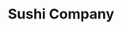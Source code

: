 ---
layout: place
title: Sushi Company
permalink: /hawaii/honolulu/sushi-company.html
stateAbbr: HI
stateName: Hawaii
cityName: Honolulu
seo:
  type: restaurant
  links: null
place_id: ChIJ0wN2j_JtAHwRqKFX2ReoUOg
photos:
  - name: >-
      places/ChIJ0wN2j_JtAHwRqKFX2ReoUOg/photos/AeeoHcJMXTe3RwhudR3tgyKoWxNA1X5jR1Sqq8zCJSGaOf4Skck4amaWBo6_rKLycNyd0REGv63z-xfc_MDo075TzlGJx-CSQEqb_fOoncRMULjQZkdb8Pp3I6Ms76hwZ5A-xMGvYWwx3zxFGiG2FhOUccas2-804RzEcqwEW28FOdKV0WFxpMphoznS3rivd_w9Yq_WXw7XSEGzkGkRoYFoHhqbHjKj5hefbZpnJKQTnfqOROPGPDIfHtAIxsbbuelQW4cD0BQNjGOxn8WeTilVL900iLcUQWrSjH5euOZoFo865x_JlJn-pO8OGG5Mk6PW9nFiQp1a4Tnvxd97irimRy6DkdIjNzi_vWjxbXni-Z4BxjcvNdeZKx6GSVOga7gMJsst3Re_R2SOrWyfPF0UI1Fgn-7breYU2gY_JieCGuf-UpQ
    widthPx: 4032
    heightPx: 2268
    authorAttributions:
      - displayName: Gary Chock
        uri: https://maps.google.com/maps/contrib/107165140334071913797
        photoUri: >-
          https://lh3.googleusercontent.com/a-/ALV-UjUKfGpwARWdNahEMWwfNiujSydfZ3-MLVv9UMXBhKkBse70f2A=s100-p-k-no-mo
    flagContentUri: >-
      https://www.google.com/local/imagery/report/?cb_client=maps_api_places.places_api&image_key=!1e10!2sCIHM0ogKEICAgIDEx8PGvgE&hl=en-US
    googleMapsUri: >-
      https://www.google.com/maps/place//data=!3m4!1e2!3m2!1sCIHM0ogKEICAgIDEx8PGvgE!2e10!4m2!3m1!1s0x7c006df28f7603d3:0xe850a817d957a1a8
  - name: >-
      places/ChIJ0wN2j_JtAHwRqKFX2ReoUOg/photos/AeeoHcJZ_6xCO1PO4m9HIHfX51IkbgjqHbEnA7IVNO-ERXvZ-1qUcYXCkwj7Zr5YgcSxShEhQAqaJzU1dAL8INVLXze-SwVnjIglQDtF8py8IizsYvYA41n-7exuVnSuf-bYo41uPsM2_vjG2aeLr6dfGH08OlkDoPTCCVMG2lrMSnm9Q14qlVTfqVL-lz5R-Ca82tPyX7w4JJp4JrL14J16bqSbIUjVT6-9b5Rl_SZfF9M1HzMM-8zDLMmLLA2lqc8Ba9u3S82p5Zdk8nN9CEcwyVCgSoqWFEuFTU6KFqog9ceC-eLUaFFdIuJor5HOOcXXHP7EPQX4k1dSQq2QGWvwmJCeJp4vF5pIv38LQkjIr4il6spG0JSi2XzUaFfGpQ--S03Q6XP6_n4DAP2s-FnIkekCyJzpQEqcRwRL2e_6_mbO6BLZ
    widthPx: 3600
    heightPx: 4800
    authorAttributions:
      - displayName: Kimo Rebollo
        uri: https://maps.google.com/maps/contrib/100079142910931289260
        photoUri: >-
          https://lh3.googleusercontent.com/a-/ALV-UjVw5AVgNSp8TJz0NwoJl8IUu5H21B62z8ptGSo_3Rwe96XYtrgJog=s100-p-k-no-mo
    flagContentUri: >-
      https://www.google.com/local/imagery/report/?cb_client=maps_api_places.places_api&image_key=!1e10!2sCIHM0ogKEICAgID3uMPJwQE&hl=en-US
    googleMapsUri: >-
      https://www.google.com/maps/place//data=!3m4!1e2!3m2!1sCIHM0ogKEICAgID3uMPJwQE!2e10!4m2!3m1!1s0x7c006df28f7603d3:0xe850a817d957a1a8
  - name: >-
      places/ChIJ0wN2j_JtAHwRqKFX2ReoUOg/photos/AeeoHcJeLpsEC9rs9HRFIdEcFQlqWciS-3SU5XfmGZTQ0wmM8X52Bc1HBwuNlVuh9-wf_veLl8ir41T9zbDNexxp4iefBnLxVlCgEhswwsrWLzIy0eEfcNmceaQG5dFRIZeAG11dzblPJv5o1Ic24W0_lSOwTjKB6sEcemUlw5F-86orLdLnc-g0P9Pl1-kLy4fZu7sj4UcuIRJf4Oib1jPo7qnck1LlQHUDR7FC_Kbk44YHmg8YVF45nKWwOe0DwIA_rm4nXrO9ynXMgale61NuhGtAoG_EnYMbTeJwwsQkSveg3MTl5LZHFqBkRoVTZWtDm8WmomGsCNp_3ikA5jvdmrwAgrXCt65i_yB_dThdbRDtSS7DEI15DCfJsTHWH08TI2qayvSdE_4iR4PkZ5y7nnfcnjSE8Rb7ao8KEg9JMCz1zgw
    widthPx: 3000
    heightPx: 3600
    authorAttributions:
      - displayName: Ward Kawano
        uri: https://maps.google.com/maps/contrib/106324825667538707031
        photoUri: >-
          https://lh3.googleusercontent.com/a-/ALV-UjVDgXpIQPn5H6BzrQdiQHktHkW5QtZrh55xQuMXWv3b1Guu1nuS=s100-p-k-no-mo
    flagContentUri: >-
      https://www.google.com/local/imagery/report/?cb_client=maps_api_places.places_api&image_key=!1e10!2sCIHM0ogKEICAgID3gbyp3AE&hl=en-US
    googleMapsUri: >-
      https://www.google.com/maps/place//data=!3m4!1e2!3m2!1sCIHM0ogKEICAgID3gbyp3AE!2e10!4m2!3m1!1s0x7c006df28f7603d3:0xe850a817d957a1a8
  - name: >-
      places/ChIJ0wN2j_JtAHwRqKFX2ReoUOg/photos/AeeoHcJFJi_jFLmR8B_6gjrFUjQLMGBMHtFVkpE-XAoZosysa7tr_nzCRaFDqFXtzGaBe0y8bjC_XoLvL5GzhUu6QqkkmVdWKONAkxbJM3v5IN_muDtT3-7nDZT2WxMH8iV0kYlnoOGISQd980ZpFlvYLsisgAMmod3NwvnRtZUVj82Ax8RsOA_WFsZ7ldSP2TB03SFYnoq90F-21yijh_jfgCiS5y9MSxlu_gS4Q4CMAljPDpVnjce0GC3huHzLKlM6TvWkcoUzKNNABEYwCU50VqnOJQIHQW6xuvccVhNUt-b9hw12Im5Lysf54_Jpm5daFtlrjov_awqa_mzwhGMZwMATENDwnfdGVX2IYW2y5_y_WdrUe8wJkDVWLQXlMs0vH7yWODg6vpqMyR3srtkFFnYKuwvLSGyG8dUGE2-TfwTFUv6l
    widthPx: 4032
    heightPx: 3024
    authorAttributions:
      - displayName: Annie Vardo
        uri: https://maps.google.com/maps/contrib/107962654785126844278
        photoUri: >-
          https://lh3.googleusercontent.com/a-/ALV-UjWWt19hqAtXeLQvS0lyJzry9QVXRWkb4Sun-liJhYTl-h2yY2U3=s100-p-k-no-mo
    flagContentUri: >-
      https://www.google.com/local/imagery/report/?cb_client=maps_api_places.places_api&image_key=!1e10!2sCIHM0ogKEICAgICi3tbK4wE&hl=en-US
    googleMapsUri: >-
      https://www.google.com/maps/place//data=!3m4!1e2!3m2!1sCIHM0ogKEICAgICi3tbK4wE!2e10!4m2!3m1!1s0x7c006df28f7603d3:0xe850a817d957a1a8
  - name: >-
      places/ChIJ0wN2j_JtAHwRqKFX2ReoUOg/photos/AeeoHcJBfja9iQg8L4CU9MY52ArVqYhbL94I4UdCYSeFAzM_GaFXM6xPlNbgkauBqmmaBsrdpdFFNlpNnHCxhy1QWXyunXPXrE2b_P6elSUw9MwdzQcEop1EhUhnM8u2jyKQX3rqOUGr9iz3O1Mi2WPgbqvNwTknKfrjseEYpu2C4nIFCipWt2-g60Sd6RoNnSSAcytDNTHFDbQ_Z084St8_JUHroDdeiu_cS9tDzTpO5upUTc4B7iGslUFL_08GIsMh-j9pHctZIcKCwC9488P4DyxMhIPwAmGOyoownFSzFOEsB_R7l3lPwKEcT5joiPQKwMP097Yt9ntCoC-fVSGjVVCZKKjSoVwnRHab1j0p_HKJvxjvwJ5hTxfX3Vx6wEFUcMo1qEcMxHjOqiNtYhjkIdAR9kqwTpqM1Q7qLnwUGjcqal4J
    widthPx: 4000
    heightPx: 3000
    authorAttributions:
      - displayName: Gary Dzurny
        uri: https://maps.google.com/maps/contrib/113859244762360538593
        photoUri: >-
          https://lh3.googleusercontent.com/a-/ALV-UjWBttpeTlUoILq1Iqe4smrOZHKeqBQ4T7KeEOlo2Q7EHGWIfOFKjg=s100-p-k-no-mo
    flagContentUri: >-
      https://www.google.com/local/imagery/report/?cb_client=maps_api_places.places_api&image_key=!1e10!2sCIHM0ogKEICAgID61pXWiAE&hl=en-US
    googleMapsUri: >-
      https://www.google.com/maps/place//data=!3m4!1e2!3m2!1sCIHM0ogKEICAgID61pXWiAE!2e10!4m2!3m1!1s0x7c006df28f7603d3:0xe850a817d957a1a8
  - name: >-
      places/ChIJ0wN2j_JtAHwRqKFX2ReoUOg/photos/AeeoHcJrCLb7fe6V1H1eYtKauBfi9Wz6i25V0RIWTW1efCvPztZn7dMpSL2cY5cE-12fx-x3s7obwNl2hFlF3Lwr0He3aA4f1Uifg47Q4CCpX1-upbPxE8WgU-g7t9Pi5u-rpGFxgvoDaoDlnYu6DXMSAAyjg3iwx26Cd9ZGjemB9wghDgPLUqkmciofV8fjUB7h3i4GOHFNlfvrLLrXWDqF9L6DGSXc3jXTzR-Wbl0bfyykSuYrVTCNl1-iyu458buwWjX95dTAg39kXmdLJB0mShFGxwKrBSYJzPijOEcb7yICvcTMo58ZB4jVitN0Qsmk2Xl73HzTlLpZwJDrW_Exjs6xlTQCmXJdemLrqm5XpErV5x6qvQa1NwgHRxfPtx4OgaLdVIXr8pfdWRHl2rpnDC8sJ0Aj_ds-SvWM-o1zXtK7x517
    widthPx: 3600
    heightPx: 4800
    authorAttributions:
      - displayName: Kimo Rebollo
        uri: https://maps.google.com/maps/contrib/100079142910931289260
        photoUri: >-
          https://lh3.googleusercontent.com/a-/ALV-UjVw5AVgNSp8TJz0NwoJl8IUu5H21B62z8ptGSo_3Rwe96XYtrgJog=s100-p-k-no-mo
    flagContentUri: >-
      https://www.google.com/local/imagery/report/?cb_client=maps_api_places.places_api&image_key=!1e10!2sCIHM0ogKEICAgID3uMPJgQE&hl=en-US
    googleMapsUri: >-
      https://www.google.com/maps/place//data=!3m4!1e2!3m2!1sCIHM0ogKEICAgID3uMPJgQE!2e10!4m2!3m1!1s0x7c006df28f7603d3:0xe850a817d957a1a8
  - name: >-
      places/ChIJ0wN2j_JtAHwRqKFX2ReoUOg/photos/AeeoHcIVB0GWOdPWU5CUCJUXG_FlzeMN3dnlvC5u8drlihSmHvKHcbi1eGi-Eqr6BuYcwmTPas6h9y3TuibY_z8M4ybGPDfptF4rkDqB_L4sowA_ncQRjrt7W15_OkSFqrT9KZ0ekWWNhK9ORRD-sO8TqT2YgXILrGBoiDWWBNrfLZZ5knhOrfSpQ8V1qI1r2xd3NvsNuGq6w-EiqeoRxewOtGRHdwlAym--MyFzZnAs98jhR4fYKuwkKJiyezdp-IcvqFhuea1isK2q6Ge3NC6N1wStGSJm-y2mBEqqkKQy-knuvlAkTkZP7Kr_dm6KUftPlD1mTitx94FLUPuDwfcOJf0XWtHVVtBj_kG1SYd8EPE-xf4sxVkkOsDs9GfKIfwL16qactDg2tc5kNLkjP6dq0sILW-1sdH7Cfqyr1kBTvWkxw
    widthPx: 4032
    heightPx: 3024
    authorAttributions:
      - displayName: Tung Pham
        uri: https://maps.google.com/maps/contrib/108383220049781742259
        photoUri: >-
          https://lh3.googleusercontent.com/a-/ALV-UjU1rVl4f04tNaUYaJZp1Lmfv2JTrBY0fr8qQGOYp5p6rwMeoxIX=s100-p-k-no-mo
    flagContentUri: >-
      https://www.google.com/local/imagery/report/?cb_client=maps_api_places.places_api&image_key=!1e10!2sCIHM0ogKEICAgIC81uCKIw&hl=en-US
    googleMapsUri: >-
      https://www.google.com/maps/place//data=!3m4!1e2!3m2!1sCIHM0ogKEICAgIC81uCKIw!2e10!4m2!3m1!1s0x7c006df28f7603d3:0xe850a817d957a1a8
  - name: >-
      places/ChIJ0wN2j_JtAHwRqKFX2ReoUOg/photos/AeeoHcIB31V3YCd_Hz4cQBQYA-M953SHeGzQTf0Y8lu8W7tRuul0YBkjWAbE5eAQpz3FRme_Ho9CjbbX4yK2QEsFlGD-SP4NHaCvg-3QYmbzzMJdoxElYH8ncrgYh1jf3u1DdzEwFYSOuyxKBn37REptXkxyeV27HrXesnlXIBm4yT6iWfSqKkHxMLM6WZrFgI7gkNkGySYbuTb8MPCEAHriae3ben8G363Yjp4y0erN0yy5InskjJv4znEGXbyQaSMaFCzra2Uy4lEKLuPFhSVGQZxQiC-tBYMSkIeOpRvoD_R6IQvF3RUKxgX7efN71KqIGsxPxkzdDEOX-pb96jwi6DpkxzFYnUt9we5NZJgFDqNHDbkwq5TW2TjA-2rgr4axbxV5NSdKz8vFQ0tDQUqWRbarHJxj2VkcIu55CRhxZRQXKw
    widthPx: 4032
    heightPx: 3024
    authorAttributions:
      - displayName: Forcomputerclass2
        uri: https://maps.google.com/maps/contrib/108398196908179575175
        photoUri: >-
          https://lh3.googleusercontent.com/a-/ALV-UjU3l9mIYImk8sLeELJRhjcmjt7gzEcnIRMEar7jbaJrxWgpu2_S_Q=s100-p-k-no-mo
    flagContentUri: >-
      https://www.google.com/local/imagery/report/?cb_client=maps_api_places.places_api&image_key=!1e10!2sCIHM0ogKEICAgIDCs9y_Sg&hl=en-US
    googleMapsUri: >-
      https://www.google.com/maps/place//data=!3m4!1e2!3m2!1sCIHM0ogKEICAgIDCs9y_Sg!2e10!4m2!3m1!1s0x7c006df28f7603d3:0xe850a817d957a1a8
  - name: >-
      places/ChIJ0wN2j_JtAHwRqKFX2ReoUOg/photos/AeeoHcLvp8-tv_Y5nZ1Xdb4h9gVNFfFRW2KOPeVbGL_e-Pac1CYdya0Ub8rY1SYugiggfauXKC7h3CM9akkiGxeR7Tnm0LYMc9jEdkFI2s149a2gdihV6dNMEIVRbu6lWnPG4y5luGFE7pskd89NkjQ6QXWeTgBPBQSaILfJ2NPe9Y9BlmMpWHEfEQTjOYB0lK1qn1KXHY91nAtFDgXdmESnZ5bLIycyZCZx_xoWzBSXMz1xtvk9uu6T62wVDKA5hHLJx1ANtUA_iXe0sZK_NUYO36z7PGweZjhFuKc9rwkvOXRTim2daD4c2cv6QsZSso2MqfKRO4UzMJz3UjbnUy_lZkuMXyoWRL8FKNgZAFCgm1LRwijXfYBGQDa38g_shya6P-ke0xkGbPUJQkwE0A1WPQXGxD44qrSNSSyVXkNe9gLNLA
    widthPx: 3600
    heightPx: 4800
    authorAttributions:
      - displayName: Kimo Rebollo
        uri: https://maps.google.com/maps/contrib/100079142910931289260
        photoUri: >-
          https://lh3.googleusercontent.com/a-/ALV-UjVw5AVgNSp8TJz0NwoJl8IUu5H21B62z8ptGSo_3Rwe96XYtrgJog=s100-p-k-no-mo
    flagContentUri: >-
      https://www.google.com/local/imagery/report/?cb_client=maps_api_places.places_api&image_key=!1e10!2sCIHM0ogKEICAgID3wJfLcw&hl=en-US
    googleMapsUri: >-
      https://www.google.com/maps/place//data=!3m4!1e2!3m2!1sCIHM0ogKEICAgID3wJfLcw!2e10!4m2!3m1!1s0x7c006df28f7603d3:0xe850a817d957a1a8
  - name: >-
      places/ChIJ0wN2j_JtAHwRqKFX2ReoUOg/photos/AeeoHcLjjXINGqTLu-4hyJjRHiSUrepqMtomTihvhTSuP3kfebcN_JbzML_B7-SBN9jrlNtPUr7Pdae5Am-740T0BNYh8a7yd1QihkpOJioZCK-2e9BpR1v1XMkBmx5KRaNVt97ymheHcBI_wOGI2EfERuWl2uXDoZ7mSxPND9mcVIp4ioZlmoJyRuahpn6nJ3bzgaqdpO-ZRHZnGhshGZeRrPNMph4JjxaprsW2aVneCaKOiQmjKgGlSQhCPBjXj_flWU-5INQPUvDnG3XJwtuM2_nJ1NJNSVFtQBbmrYvpJZrrD13uxv-t23QY-wuhwTjzNb1_fBs1TvyQ0Q9GgtnssFcaLl3Byz7X9RE4GZ_8Lx1iojtNQ6uEnodRqQ3A6LnKtyy7_KKgWFoCwy7zRKNoaaeYHx9GtKm7rseJ9qMQrPo8vg
    widthPx: 3600
    heightPx: 4800
    authorAttributions:
      - displayName: Kimo Rebollo
        uri: https://maps.google.com/maps/contrib/100079142910931289260
        photoUri: >-
          https://lh3.googleusercontent.com/a-/ALV-UjVw5AVgNSp8TJz0NwoJl8IUu5H21B62z8ptGSo_3Rwe96XYtrgJog=s100-p-k-no-mo
    flagContentUri: >-
      https://www.google.com/local/imagery/report/?cb_client=maps_api_places.places_api&image_key=!1e10!2sCIHM0ogKEICAgID3uMPJQQ&hl=en-US
    googleMapsUri: >-
      https://www.google.com/maps/place//data=!3m4!1e2!3m2!1sCIHM0ogKEICAgID3uMPJQQ!2e10!4m2!3m1!1s0x7c006df28f7603d3:0xe850a817d957a1a8
address: '1111 McCully St # A, Honolulu, HI 96826, USA'
street: '1111 McCully St # A'
city: Honolulu
state: HI
zip: '96826'
country: USA
neighborhood: McCully - Moiliili
latitude: '21.295930'
longitude: '-157.829571'
accessibility_options:
  wheelchairAccessibleParking: true
business_status: OPERATIONAL
name: Sushi Company
google_maps_links:
  directionsUri: >-
    https://www.google.com/maps/dir//''/data=!4m7!4m6!1m1!4e2!1m2!1m1!1s0x7c006df28f7603d3:0xe850a817d957a1a8!3e0
  placeUri: https://maps.google.com/?cid=16740064635320246696
  writeAReviewUri: >-
    https://www.google.com/maps/place//data=!4m3!3m2!1s0x7c006df28f7603d3:0xe850a817d957a1a8!12e1
  reviewsUri: >-
    https://www.google.com/maps/place//data=!4m4!3m3!1s0x7c006df28f7603d3:0xe850a817d957a1a8!9m1!1b1
  photosUri: >-
    https://www.google.com/maps/place//data=!4m3!3m2!1s0x7c006df28f7603d3:0xe850a817d957a1a8!10e5
primary_type: Sushi Restaurant
opening_hours:
  openNow: true
  periods:
    - open:
        day: 0
        hour: 10
        minute: 30
      close:
        day: 0
        hour: 18
        minute: 0
    - open:
        day: 1
        hour: 10
        minute: 30
      close:
        day: 1
        hour: 18
        minute: 0
    - open:
        day: 2
        hour: 10
        minute: 30
      close:
        day: 2
        hour: 18
        minute: 0
    - open:
        day: 3
        hour: 10
        minute: 30
      close:
        day: 3
        hour: 18
        minute: 0
    - open:
        day: 4
        hour: 10
        minute: 30
      close:
        day: 4
        hour: 18
        minute: 0
    - open:
        day: 5
        hour: 10
        minute: 30
      close:
        day: 5
        hour: 18
        minute: 0
    - open:
        day: 6
        hour: 10
        minute: 30
      close:
        day: 6
        hour: 18
        minute: 0
  weekdayDescriptions:
    - 'Monday: 10:30 AM – 6:00 PM'
    - 'Tuesday: 10:30 AM – 6:00 PM'
    - 'Wednesday: 10:30 AM – 6:00 PM'
    - 'Thursday: 10:30 AM – 6:00 PM'
    - 'Friday: 10:30 AM – 6:00 PM'
    - 'Saturday: 10:30 AM – 6:00 PM'
    - 'Sunday: 10:30 AM – 6:00 PM'
  nextCloseTime: '2025-05-04T04:00:00Z'
secondary_opening_hours:
  regular:
    weekdayDescriptions: null
    type: null
  current:
    weekdayDescriptions: null
    type: null
phone: (808) 947-5411
price_level: PRICE_LEVEL_INEXPENSIVE
price_range: $10 &ndash; $20
rating: '4.4'
rating_count: 91
website: null
description: >-
  About Sushi Company in Honolulu, HI$$$Nestled in the heart of Honolulu, HI,
  Sushi Company stands out as a welcoming spot for fresh Japanese cuisine,
  offering a comfortable atmosphere perfect for families and casual diners. This
  kid-friendly eatery specializes in a variety of fish dishes, hearty bento
  boxes, and crispy tempura, making it a go-to choice for those seeking
  affordable and flavorful options in the area. With its convenient takeout
  counter and daily hours from late morning to early evening, it's ideal for
  quick lunches or relaxed meals that highlight quality ingredients without the
  fuss. Wheelchair-accessible parking adds to the ease of visiting, ensuring
  everyone can enjoy this hidden gem among sushi restaurants near you.
generative_summary: >-
  About Sushi Company in Honolulu, HI$$$Nestled in the heart of Honolulu, HI,
  Sushi Company stands out as a welcoming spot for fresh Japanese cuisine,
  offering a comfortable atmosphere perfect for families and casual diners. This
  kid-friendly eatery specializes in a variety of fish dishes, hearty bento
  boxes, and crispy tempura, making it a go-to choice for those seeking
  affordable and flavorful options in the area. With its convenient takeout
  counter and daily hours from late morning to early evening, it's ideal for
  quick lunches or relaxed meals that highlight quality ingredients without the
  fuss. Wheelchair-accessible parking adds to the ease of visiting, ensuring
  everyone can enjoy this hidden gem among sushi restaurants near you.
generative_disclosure: Summarized by AI using the Grok-3-Mini model.
reviews:
  - name: >-
      places/ChIJ0wN2j_JtAHwRqKFX2ReoUOg/reviews/ChdDSUhNMG9nS0VJQ0FnTUNnd2ZpOXRnRRAB
    relativePublishTimeDescription: 2 months ago
    rating: 4
    text:
      text: Great for the price. lovely staff. I get this often for lunch.
      languageCode: en
    originalText:
      text: Great for the price. lovely staff. I get this often for lunch.
      languageCode: en
    authorAttribution:
      displayName: T L
      uri: https://www.google.com/maps/contrib/109462758515231313234/reviews
      photoUri: >-
        https://lh3.googleusercontent.com/a-/ALV-UjXsVXL8Jf22cuoeQXM22EtLYyEp2_09BI4ti1U0nvqkKF65miTp=s128-c0x00000000-cc-rp-mo-ba4
    publishTime: '2025-02-17T21:52:26.490877Z'
    flagContentUri: >-
      https://www.google.com/local/review/rap/report?postId=ChdDSUhNMG9nS0VJQ0FnTUNnd2ZpOXRnRRAB&d=17924085&t=1
    googleMapsUri: >-
      https://www.google.com/maps/reviews/data=!4m6!14m5!1m4!2m3!1sChdDSUhNMG9nS0VJQ0FnTUNnd2ZpOXRnRRAB!2m1!1s0x7c006df28f7603d3:0xe850a817d957a1a8
  - name: >-
      places/ChIJ0wN2j_JtAHwRqKFX2ReoUOg/reviews/ChZDSUhNMG9nS0VJQ0FnSUQzdU1QSmZnEAE
    relativePublishTimeDescription: 5 months ago
    rating: 3
    text:
      text: Nigiri was okay but service was very quick.
      languageCode: en
    originalText:
      text: Nigiri was okay but service was very quick.
      languageCode: en
    authorAttribution:
      displayName: Kimo Rebollo
      uri: https://www.google.com/maps/contrib/100079142910931289260/reviews
      photoUri: >-
        https://lh3.googleusercontent.com/a-/ALV-UjVw5AVgNSp8TJz0NwoJl8IUu5H21B62z8ptGSo_3Rwe96XYtrgJog=s128-c0x00000000-cc-rp-mo-ba3
    publishTime: '2024-11-12T03:00:01.963352Z'
    flagContentUri: >-
      https://www.google.com/local/review/rap/report?postId=ChZDSUhNMG9nS0VJQ0FnSUQzdU1QSmZnEAE&d=17924085&t=1
    googleMapsUri: >-
      https://www.google.com/maps/reviews/data=!4m6!14m5!1m4!2m3!1sChZDSUhNMG9nS0VJQ0FnSUQzdU1QSmZnEAE!2m1!1s0x7c006df28f7603d3:0xe850a817d957a1a8
  - name: >-
      places/ChIJ0wN2j_JtAHwRqKFX2ReoUOg/reviews/ChZDSUhNMG9nS0VJQ0FnTUNvaTdEblN3EAE
    relativePublishTimeDescription: 2 weeks ago
    rating: 5
    text:
      text: Loved it. Would highly recommend. Food is amazing.
      languageCode: en
    originalText:
      text: Loved it. Would highly recommend. Food is amazing.
      languageCode: en
    authorAttribution:
      displayName: Eduardo Veloso
      uri: https://www.google.com/maps/contrib/112732589248555832528/reviews
      photoUri: >-
        https://lh3.googleusercontent.com/a/ACg8ocLftAhj-vgW81QnZPZCXS0bQGgAFQKoOeQacouhtz1OgOTfYw=s128-c0x00000000-cc-rp-mo-ba2
    publishTime: '2025-04-19T21:13:21.361223Z'
    flagContentUri: >-
      https://www.google.com/local/review/rap/report?postId=ChZDSUhNMG9nS0VJQ0FnTUNvaTdEblN3EAE&d=17924085&t=1
    googleMapsUri: >-
      https://www.google.com/maps/reviews/data=!4m6!14m5!1m4!2m3!1sChZDSUhNMG9nS0VJQ0FnTUNvaTdEblN3EAE!2m1!1s0x7c006df28f7603d3:0xe850a817d957a1a8
  - name: >-
      places/ChIJ0wN2j_JtAHwRqKFX2ReoUOg/reviews/ChZDSUhNMG9nS0VJQ0FnSURubnJXUFFBEAE
    relativePublishTimeDescription: 6 months ago
    rating: 5
    text:
      text: >-
        I ordered via phone on a Saturday and picked up half hour later. Service
        was great and order accurate. All food was freshly made. We enjoyed
        karaagi chicken, spicy tuna donburi, shrimp donburi,  unagi donburi.
        sushi and rice were excellent. Orders included miso soup. Will
        definitely return.
      languageCode: en
    originalText:
      text: >-
        I ordered via phone on a Saturday and picked up half hour later. Service
        was great and order accurate. All food was freshly made. We enjoyed
        karaagi chicken, spicy tuna donburi, shrimp donburi,  unagi donburi.
        sushi and rice were excellent. Orders included miso soup. Will
        definitely return.
      languageCode: en
    authorAttribution:
      displayName: Judy Yamamoto
      uri: https://www.google.com/maps/contrib/112599926365710361580/reviews
      photoUri: >-
        https://lh3.googleusercontent.com/a-/ALV-UjVfPs6IPhu1Ku21RaSjqKE9_vG0bWHb5yHD4-3x-tOCaI5QvXdB=s128-c0x00000000-cc-rp-mo
    publishTime: '2024-10-06T05:49:48.941284Z'
    flagContentUri: >-
      https://www.google.com/local/review/rap/report?postId=ChZDSUhNMG9nS0VJQ0FnSURubnJXUFFBEAE&d=17924085&t=1
    googleMapsUri: >-
      https://www.google.com/maps/reviews/data=!4m6!14m5!1m4!2m3!1sChZDSUhNMG9nS0VJQ0FnSURubnJXUFFBEAE!2m1!1s0x7c006df28f7603d3:0xe850a817d957a1a8
  - name: >-
      places/ChIJ0wN2j_JtAHwRqKFX2ReoUOg/reviews/ChZDSUhNMG9nS0VJQ0FnSURkalluQ0N3EAE
    relativePublishTimeDescription: a year ago
    rating: 5
    text:
      text: >-
        When I got my first job in town I would come here for lunch weekly! I’ve
        since moved to another island and ALWAYS make it a point to visit this
        awesome little food establishment. I just went here today and had my
        usual spicy ahi don with tempura and it is THE BEST. Their food never
        disappoints and they always have friendly staff. Thank you for always
        providing affordable yet delicious meals throughout the years. 10/10
        recommend!!
      languageCode: en
    originalText:
      text: >-
        When I got my first job in town I would come here for lunch weekly! I’ve
        since moved to another island and ALWAYS make it a point to visit this
        awesome little food establishment. I just went here today and had my
        usual spicy ahi don with tempura and it is THE BEST. Their food never
        disappoints and they always have friendly staff. Thank you for always
        providing affordable yet delicious meals throughout the years. 10/10
        recommend!!
      languageCode: en
    authorAttribution:
      displayName: Kayla Macadangdang
      uri: https://www.google.com/maps/contrib/101741958632753333907/reviews
      photoUri: >-
        https://lh3.googleusercontent.com/a-/ALV-UjWNYTl_VfMbPhfkUSyAUjhFxqIWUlQhEo5ivzYFmQ39CYQs94vDbA=s128-c0x00000000-cc-rp-mo
    publishTime: '2024-02-26T03:18:03.335504Z'
    flagContentUri: >-
      https://www.google.com/local/review/rap/report?postId=ChZDSUhNMG9nS0VJQ0FnSURkalluQ0N3EAE&d=17924085&t=1
    googleMapsUri: >-
      https://www.google.com/maps/reviews/data=!4m6!14m5!1m4!2m3!1sChZDSUhNMG9nS0VJQ0FnSURkalluQ0N3EAE!2m1!1s0x7c006df28f7603d3:0xe850a817d957a1a8
review_summary: >-
  What People Are Buzzing About This Sushi Spot$$$Visitors often rave about the
  great value and fresh flavors at this Honolulu favorite, with many
  highlighting the tasty fish dishes and efficient service that make it a
  reliable lunch option. While one comment noted that some items were just okay,
  the overall consensus leans toward satisfaction with the accurate orders and
  generous portions that keep folks coming back. Folks appreciate the affordable
  pricing and friendly vibe, making it a solid pick for everyday meals or
  takeout cravings. Overall, the feedback paints a picture of a dependable spot
  that's worth trying for anyone searching for top-rated sushi experiences in
  the neighborhood.
review_disclosure: Summarized by AI using the Grok-3-Mini model.
parking_options: null
payment_options:
  acceptsCreditCards: true
  acceptsDebitCards: true
  acceptsCashOnly: false
  acceptsNfc: true
allow_dogs: null
curbside_pickup: null
delivery: true
dine_in: true
good_for_children: true
good_for_groups: null
good_for_sports: false
live_music: false
menu_for_children: false
outdoor_seating: false
reservable: false
restroom: false
serves_beer: false
serves_breakfast: null
serves_brunch: null
serves_cocktails: false
serves_coffee: false
serves_dinner: true
serves_dessert: false
serves_lunch: true
serves_vegetarian_food: true
serves_wine: false
takeout: true
update_category: atmosphere
places_description: >-
  Call ahead or order & wait at this Japanese takeout counter offering varying
  sizes of sushi sets.

---